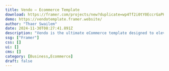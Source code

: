 ```yaml
---
title: Vendo — Ecommerce Template
download: https://framer.com/projects/new?duplicate=wp4Tf2i0tY0EccrGaPHV&via=thaerswailem&duplicateType=siteTemplate
demo: https://vendotemplate.framer.website/
author: "Thaer Swailem"
date: 2024-11-30T08:27:41.891Z
description: "Vendo is the ultimate eCommerce template designed to elevate your online store. Combining sleek, modern design with powerful functionality, Vendo helps you create a stunning and successful eCommerce website."
ssg: ["Framer"]
css: []
ui: []
cms: []
category: [Business,Ecommerce]
draft: false
---
```

